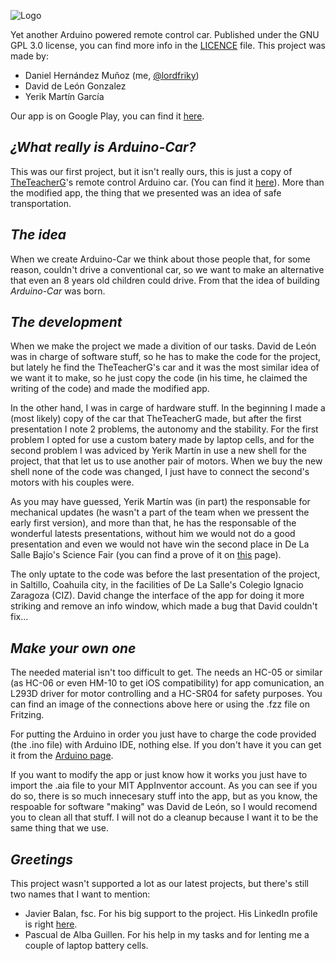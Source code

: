 ![Logo](https://i.imgur.com/ms3zFMX.jpg)

Yet another Arduino powered remote control car.
Published under the GNU GPL 3.0 license, you can find more info in the [LICENCE](https://github.com/lordfriky/Arduino-Car/blob/master/LICENSE) file.
This project was made by:
- Daniel Hernández Muñoz (me, [@lordfriky](https://github.com/lordfriky))
- David de León Gonzalez
- Yerik Martín García

Our app is on Google Play, you can find it [here](https://play.google.com/store/apps/details?id=appinventor.ai_14s165.Arduino&hl=es_419).
## _¿What really is **Arduino-Car**?_
This was our first project, but it isn't really ours, this is just a copy of [TheTeacherG](https://www.youtube.com/channel/UCc-vG493VqpLmL5gbnCvU4A)'s remote control Arduino car. (You can find it [here](https://www.dropbox.com/s/dsjw7u619affgaf/Carro%20Sensor%20de%20Distancia%20Bluetooth.txt?dl=0)).
More than the modified app, the thing that we presented was an idea of safe transportation.
## _The idea_
When we create Arduino-Car we think about those people that, for some reason, couldn't drive a conventional car, so we want to make an alternative that even an 8 years old children could drive. From that the idea of building _Arduino-Car_ was born.
## _The development_
When we make the project we made a divition of our tasks. David de León was in charge of software stuff, so he has to make the code for the project, but lately he find the TheTeacherG's car and it was the most similar idea of we want it to make, so he just copy the code (in his time, he claimed the writing of the code) and made the modified app.

In the other hand, I was in carge of hardware stuff. In the beginning I made a (most likely) copy of the car that TheTeacherG made, but after the first presentation I note 2 problems, the autonomy and the stability. For the first problem I opted for use a custom batery made by laptop cells, and for the second problem I was adviced by Yerik Martín in use a new shell for the project, that that let us to use another pair of motors. When we buy the new shell none of the code was changed, I just have to connect the second's motors with his couples were.

As you may have guessed, Yerik Martín was (in part) the responsable for mechanical updates (he wasn't a part of the team when we pressent the early first version), and more than that, he has the responsable of the wonderful latests presentations, without him we would not do a good presentation and even we would not have win the second place in De La Salle Bajío's Science Fair (you can find a prove of it on [this](http://bajio.delasalle.edu.mx/noticias/noticia.php?n=1906) page).

The only uptate to the code was before the last presentation of the project, in Saltillo, Coahuila city, in the facilities of De La Salle's Colegio Ignacio Zaragoza (CIZ). David change the interface of the app for doing it more striking and remove an info window, which made a bug that David couldn't fix...
## _Make your own one_
The needed material isn't too difficult to get. The needs an HC-05 or similar (as HC-06 or even HM-10 to get iOS compatibility) for app comunication, an L293D driver for motor controlling and a HC-SR04 for safety purposes. You can find an image of the connections above here or using the .fzz file on Fritzing.

For putting the Arduino in order you just have to charge the code provided (the .ino file) with Arduino IDE, nothing else. If you don't have it you can get it from the [Arduino page](https://www.arduino.cc/en/Main/Software).

If you want to modify the app or just know how it works you just have to import the .aia file to your MIT AppInventor account. As you can see if you do so, there is so much innecesary stuff into the app, but as you know, the respoable for software "making" was David de León, so I would recomend you to clean all that stuff. I will not do a cleanup because I want it to be the same thing that we use.
## _Greetings_
This project wasn't supported a lot as our latest projects, but there's still two names that I want to mention:
- Javier Balan, fsc. For his big support to the project. His LinkedIn profile is right [here](https://mx.linkedin.com/in/javierbalan).
- Pascual de Alba Guillen. For his help in my tasks and for lenting me a couple of laptop battery cells.
